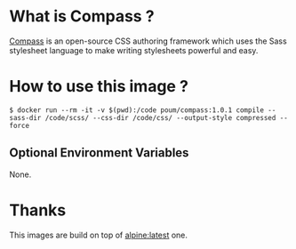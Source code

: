 # What is Compass ?

[Compass](http://compass-style.org) is an open-source CSS authoring framework 
which uses the Sass stylesheet language to make writing stylesheets powerful 
and easy. 

# How to use this image ?

```
$ docker run --rm -it -v $(pwd):/code poum/compass:1.0.1 compile --sass-dir /code/scss/ --css-dir /code/css/ --output-style compressed --force
```

## Optional Environment Variables

None.

# Thanks

This images are build on top of [alpine:latest](https://hub.docker.com/_/alpine/) one.
